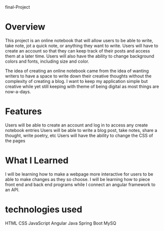 final-Project 

# **Overview**

This project is an online notebook that will allow users to be able to write, take note, jot a quick note, or anything they want to write. Users will have to create an account so that they can keep track of their posts and access them at a later time. Users will also have the ability to change background colors and fonts, including size and color.

The idea of creating an online notebook came from the idea of wanting writers to have a space to write down their creative thoughts without the complexity of creating a blog. I want to keep my application simple but creative while yet still keeping with theme of being digital as most things are now-a-days.

# **Features**

Users will be able to create an account and log in to access any create notebook entries Users will be able to write a blog post, take notes, share a thought, write poetry, etc Users will have the ability to change the CSS of the pages

# **What I Learned**

I will be learning how to make a webpage more interactive for users to be able to make changes as they so choose. I will be learning how to piece front end and back end programs while I connect an angular framework to an API.

# **technologies used**

HTML CSS JavaScript Angular Java Spring Boot MySQ

